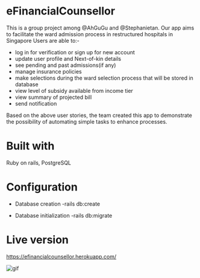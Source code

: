 # eFinancialCounsellor
This is a group project among @AhGuGu and @Stephanietan.
Our app aims to facilitate the ward admission process in restructured hospitals in Singapore
Users are able to:-
* log in for verification or sign up for new account
* update user profile and Next-of-kin details
* see pending and past admissions(if any)
* manage insurance policies
* make selections during the ward selection process that will be stored in database
* view level of subsidy available from income tier
* view summary of projected bill
* send notification

Based on the above user stories, the team created this app to demonstrate the possibility of automating simple tasks to enhance processes.

# Built with
Ruby on rails, PostgreSQL

# Configuration

* Database creation
-rails db:create

* Database initialization
-rails db:migrate

# Live version
https://efinancialcounsellor.herokuapp.com/

![gif](http://i.giphy.com/3oKIPkmkrLm9wbcLny.gif)
